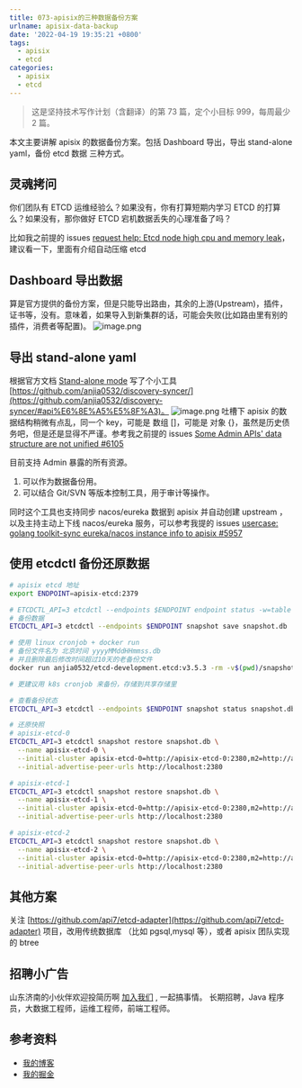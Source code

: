 ```yaml
---
title: 073-apisix的三种数据备份方案
urlname: apisix-data-backup
date: '2022-04-19 19:35:21 +0800'
tags:
  - apisix
  - etcd
categories:
  - apisix
  - etcd
---
```


> 这是坚持技术写作计划（含翻译）的第 73 篇，定个小目标 999，每周最少 2 篇。

本文主要讲解 apisix 的数据备份方案。包括 Dashboard 导出，导出 stand-alone yaml，备份 etcd 数据 三种方式。

<!-- more -->

## 灵魂拷问

你们团队有 ETCD 运维经验么？如果没有，你有打算短期内学习 ETCD 的打算么？如果没有，那你做好 ETCD 宕机数据丢失的心理准备了吗？

比如我之前提的 issues [request help: Etcd node high cpu and memory leak](https://github.com/apache/apisix/issues/6124)，建议看一下，里面有介绍自动压缩 etcd

## Dashboard 导出数据

算是官方提供的备份方案，但是只能导出路由，其余的上游(Upstream)，插件，证书等，没有。意味着，如果导入到新集群的话，可能会失败(比如路由里有别的插件，消费者等配置)。
![image.png](https://cdn.nlark.com/yuque/0/2022/png/226273/1650363466522-265f1c8c-4dd8-44ac-81e1-e5415a8b8b51.png#clientId=u6a56cfc8-1b59-4&crop=0&crop=0&crop=1&crop=1&from=paste&height=854&id=u5642d489&margin=%5Bobject%20Object%5D&name=image.png&originHeight=854&originWidth=816&originalType=binary∶=1&rotation=0&showTitle=false&size=43908&status=done&style=none&taskId=u82b7c03a-48e9-4a50-9a57-722b98d6493&title=&width=816)

## 导出 stand-alone yaml

根据官方文档 [Stand-alone mode](https://apisix.apache.org/zh/docs/apisix/stand-alone/) 写了个小工具 [https://github.com/anjia0532/discovery-syncer/](https://github.com/anjia0532/discovery-syncer/#api%E6%8E%A5%E5%8F%A3)。
![image.png](https://cdn.nlark.com/yuque/0/2022/png/226273/1650363752599-74107140-f56d-4571-933e-684447e82292.png#clientId=u6a56cfc8-1b59-4&crop=0&crop=0&crop=1&crop=1&from=paste&height=80&id=u7c4b3e52&margin=%5Bobject%20Object%5D&name=image.png&originHeight=80&originWidth=872&originalType=binary∶=1&rotation=0&showTitle=false&size=9131&status=done&style=none&taskId=u4c4286d0-6fa1-4f1a-904e-9769a221c3e&title=&width=872)
吐槽下 apisix 的数据结构稍微有点乱，同一个 key，可能是 数组 []，可能是 对象 {}，虽然是历史债务吧，但是还是显得不严谨。参考我之前提的 issues [Some Admin APIs' data structure are not unified #6105](https://github.com/apache/apisix/issues/6105)

目前支持 Admin 暴露的所有资源。

1. 可以作为数据备份用。
1. 可以结合 Git/SVN 等版本控制工具，用于审计等操作。

同时这个工具也支持同步 nacos/eureka 数据到 apisix 并自动创建 upstream ，以及主持主动上下线 nacos/eureka 服务，可以参考我提的 issues [usercase: golang toolkit-sync eureka/nacos instance info to apisix #5957](https://github.com/apache/apisix/issues/5957)

## 使用 etcdctl 备份还原数据

```bash
# apisix etcd 地址
export ENDPOINT=apisix-etcd:2379

# ETCDCTL_API=3 etcdctl --endpoints $ENDPOINT endpoint status -w=table
# 备份数据
ETCDCTL_API=3 etcdctl --endpoints $ENDPOINT snapshot save snapshot.db

# 使用 linux cronjob + docker run
# 备份文件名为 北京时间 yyyyMMddHHmmss.db
# 并且删除最后修改时间超过10天的老备份文件
docker run anjia0532/etcd-development.etcd:v3.5.3 -rm -v$(pwd)/snapshot:/tmp /bin/sh -c "/usr/local/bin/etcdctl --endpoints=${ENDPOINT} snapshot save /tmp/$(TZ=Asia/Shanghai date +%Y%m%d%H%M%S).db && find /tmp/ -mtime +10 -type f -delete"

# 更建议用 k8s cronjob 来备份，存储到共享存储里

# 查看备份状态
ETCDCTL_API=3 etcdctl --endpoints $ENDPOINT snapshot status snapshot.db -w=table

# 还原快照
# apisix-etcd-0
ETCDCTL_API=3 etcdctl snapshot restore snapshot.db \
  --name apisix-etcd-0 \
  --initial-cluster apisix-etcd-0=http://apisix-etcd-0:2380,m2=http://apisix-etcd-1:2380,m3=http://apisix-etcd-2:2380 \
  --initial-advertise-peer-urls http://localhost:2380

# apisix-etcd-1
ETCDCTL_API=3 etcdctl snapshot restore snapshot.db \
  --name apisix-etcd-1 \
  --initial-cluster apisix-etcd-0=http://apisix-etcd-0:2380,m2=http://apisix-etcd-1:2380,m3=http://apisix-etcd-2:2380 \
  --initial-advertise-peer-urls http://localhost:2380

# apisix-etcd-2
ETCDCTL_API=3 etcdctl snapshot restore snapshot.db \
  --name apisix-etcd-2 \
  --initial-cluster apisix-etcd-0=http://apisix-etcd-0:2380,m2=http://apisix-etcd-1:2380,m3=http://apisix-etcd-2:2380 \
  --initial-advertise-peer-urls http://localhost:2380
```

## 其他方案

关注 [https://github.com/api7/etcd-adapter](https://github.com/api7/etcd-adapter) 项目，改用传统数据库 （比如 pgsql,mysql 等），或者 apisix 团队实现的 btree

## 招聘小广告

山东济南的小伙伴欢迎投简历啊 [加入我们](https://www.zhipin.com/gongsi/e78fa84f96fef4e733J60tq8EA~~.html) , 一起搞事情。
长期招聘，Java 程序员，大数据工程师，运维工程师，前端工程师。

## 参考资料

- [我的博客](https://anjia0532.github.io/2022/04/19/apisix-data-backup/)
- [我的掘金](https://juejin.cn/post/7088270781980868622/)
